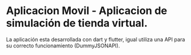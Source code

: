 # Aplicacion Movil - Aplicacion de simulación de tienda virtual.
La aplicación esta desarrollada con dart y flutter, igual utiliza una API para su correcto funcionamiento (DummyJSONAPI).
